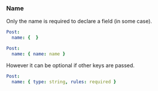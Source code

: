 ### Name

Only the name is required to declare a field (in some case).

```yaml
Post:
  name: {  }
```

```yaml
Post:
  name: { name: name }
```

However it can be optional if other keys are passed.

```yaml
Post:
  name: { type: string, rules: required }
```